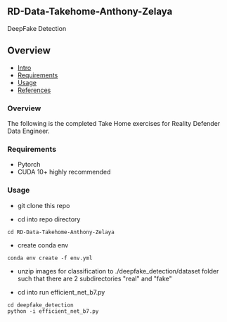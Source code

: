 ## RD-Data-Takehome-Anthony-Zelaya
DeepFake Detection

## Overview
  * [Intro](#intro)
  * [Requirements](#requirements)
  * [Usage](#usage)
  * [References](#references)


### Overview
The following is the completed Take Home exercises for Reality Defender Data Engineer.


### Requirements

  * Pytorch
  * CUDA 10+ highly recommended

### Usage

  * git clone this repo

  * cd into repo directory

  ```
  cd RD-Data-Takehome-Anthony-Zelaya
  ```
  
  * create conda env

  ```
  conda env create -f env.yml
  ```

  * unzip images for classification to ./deepfake_detection/dataset folder such that there are 2 subdirectories "real" and "fake"
  
  * cd into run efficient_net_b7.py
  ```
  cd deepfake_detection
  python -i efficient_net_b7.py
  ```

